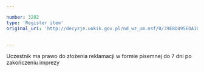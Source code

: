 ```yaml
---

number: 3202
type: 'Register item'
original_uri: 'http://decyzje.uokik.gov.pl/nd_wz_um.nsf/0/39E8D495EDA10E4BC1257A0D002A2071?OpenDocument'


---
```


Uczestnik ma prawo do złożenia reklamacji w formie pisemnej do 7 dni po zakończeniu imprezy
